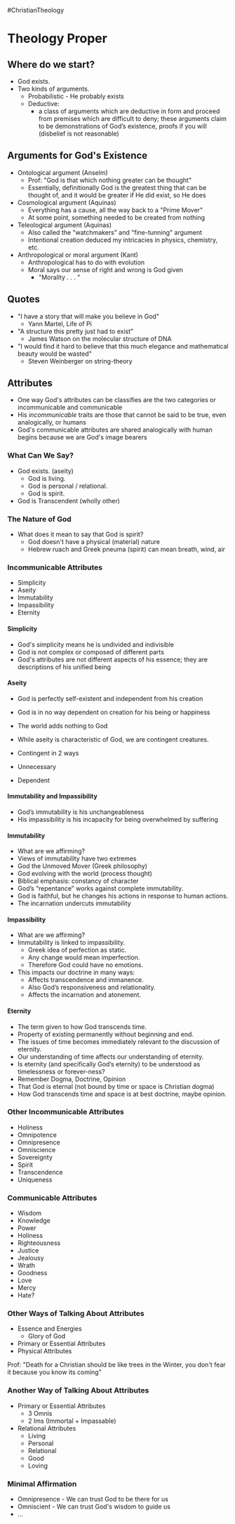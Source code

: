#ChristianTheology
# Theology Proper
## Where do we start?
- God exists.
- Two kinds of arguments.
	- Probabilistic - He probably exists
	- Deductive:
		- a class of arguments which are deductive in form and proceed from premises which are difficult to deny; these arguments claim to be demonstrations of God’s existence, proofs if you will (disbelief is not reasonable)

## Arguments for God's Existence
- Ontological argument (Anselm) 
	- Prof: "God is that which nothing greater can be thought"
	- Essentially, definitionally God is the greatest thing that can be thought of, and it would be greater if He did exist, so He does 
- Cosmological argument (Aquinas)  
	- Everything has a cause, all the way back to a "Prime Mover"
	- At some point, something needed to be created from nothing
- Teleological argument (Aquinas)
	- Also called the "watchmakers" and "fine-tunning" argument
	- Intentional creation deduced my intricacies in physics, chemistry, etc.
- Anthropological or moral argument (Kant)
	- Anthropological has to do with evolution
	- Moral says our sense of right and wrong is God given
		- "Morality . . . "

## Quotes
- "I have a story that will make you believe in God"
	- Yann Martel, Life of Pi
- "A structure this pretty just had to exist"
	- James Watson on the molecular structure of DNA
- "I would find it hard to believe that this much elegance and mathematical beauty would be wasted"
	- Steven Weinberger on string-theory

## Attributes
- One way God's attributes can be classifies are the two categories or incommunicable and communicable
- His *incommunicable* traits are those that cannot be said to be true, even analogically, or humans
- God's communicable attributes are shared analogically with human begins because we are God's image bearers


### What Can We Say?
- God exists. (aseity)
	- God is living.
	- God is personal / relational.
	- God is spirit.
- God is Transcendent (wholly other)

### The Nature of God
- What does it mean to say that God is spirit?
	- God doesn't have a physical (material) nature
	- Hebrew ruach and Greek pneuma (spirit) can mean breath, wind, air

### Incommunicable Attributes
- Simplicity
- Aseity
- Immutability
- Impassibility 
- Eternity

#### Simplicity
- God's simplicity means he is undivided and indivisible
- God is not complex or composed of different parts
- God's attributes are not different aspects of his essence; they are descriptions of his unified being

#### Aseity
- God is perfectly self-existent and independent from his creation
- God is in no way dependent on creation for his being or happiness
- The world adds nothing to God

- While aseity is characteristic of God, we are  contingent creatures.
- Contingent in 2 ways  
- Unnecessary  
- Dependent

#### Immutability and Impassibility
- God’s immutability is his unchangeableness  
- His impassibility is his incapacity for being overwhelmed by suffering

#### Immutability
- What are we affirming?
- Views of immutability have two extremes  
- God the Unmoved Mover (Greek philosophy)  
- God evolving with the world (process thought)
- Biblical emphasis: constancy of character
- God’s “repentance” works against complete immutability.  
- God is faithful, but he changes his actions in response to human actions. 
- The incarnation undercuts immutability

#### Impassibility
- What are we affirming?  
- Immutability is linked to impassibility. 
	- Greek idea of perfection as static.  
	- Any change would mean imperfection.  
	- Therefore God could have no emotions.
- This impacts our doctrine in many ways:  
	- Affects transcendence and immanence.  
	- Also God’s responsiveness and relationality.  
	- Affects the incarnation and atonement.

#### Eternity
- The term given to how God transcends time.  
- Property of existing permanently without beginning and end.  
- The issues of time becomes immediately relevant to the discussion of eternity.  
- Our understanding of time affects our understanding of eternity.
- Is eternity (and specifically God’s eternity) to be understood as timelessness or forever-ness?
- Remember Dogma, Doctrine, Opinion  
- That God is eternal (not bound by time or space is Christian dogma)  
- How God transcends time and space is at best doctrine, maybe opinion.

### Other Incommunicable Attributes
- Holiness
- Omnipotence 
- Omnipresence  
- Omniscience  
- Sovereignty  
- Spirit 
- Transcendence  
- Uniqueness

### Communicable Attributes
- Wisdom  
- Knowledge  
- Power  
- Holiness  
- Righteousness  
- Justice 
- Jealousy  
- Wrath  
- Goodness  
- Love  
- Mercy  
- Hate?

### Other Ways of Talking About Attributes
- Essence and Energies 
	- Glory of God
- Primary or Essential Attributes
- Physical Attributes


Prof: "Death for a Christian should be like trees in the Winter, you don't fear it because you know its coming"


### Another Way of Talking About  Attributes  
- Primary or Essential Attributes  
	- 3 Omnis  
	- 2 Ims  (Immortal + Impassable)
- Relational Attributes  
	- Living  
	- Personal  
	- Relational  
	- Good  
	- Loving

### Minimal Affirmation
- Omnipresence - We can trust God to be there for us
- Omniscient - We can trust God's wisdom to guide us
- ...